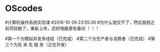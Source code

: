 ﻿# OScodes
#计算机操作系统实验课
#2016-10-26 23:55:36 
#为什么提交不了，然后我把之前项目删了，重新上传，还好电脑里有备份 ！！！

#第一个为模拟并发多线程（已完成）
#第二个为生产者与消费者（已完成）
#第三个为先 来 先 服 务（正在开发）
